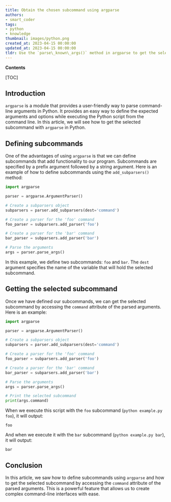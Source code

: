 ```yaml
---
title: Obtain the chosen subcommand using argparse
authors:
- smart_coder
tags:
- python
- knowledge
thumbnail: images/python.png
created_at: 2023-04-15 00:00:00
updated_at: 2023-04-15 00:00:00
tldr: Use the `parse\_known\_args()` method in argparse to get the selected subcommand.
---
```


**Contents**

[TOC]

## Introduction
`argparse` is a module that provides a user-friendly way to parse command-line arguments in Python. It provides an easy way to define the expected arguments and options while executing the Python script from the command line. In this article, we will see how to get the selected subcommand with `argparse` in Python.

## Defining subcommands
One of the advantages of using `argparse` is that we can define subcommands that add functionality to our program. Subcommands are specified by a prefix argument followed by a string argument. Here is an example of how to define subcommands using the `add_subparsers()` method:

```python
import argparse

parser = argparse.ArgumentParser()

# Create a subparsers object
subparsers = parser.add_subparsers(dest='command')

# Create a parser for the 'foo' command
foo_parser = subparsers.add_parser('foo')

# Create a parser for the 'bar' command
bar_parser = subparsers.add_parser('bar')

# Parse the arguments
args = parser.parse_args()
```

In this example, we define two subcommands: `foo` and `bar`. The `dest` argument specifies the name of the variable that will hold the selected subcommand.

## Getting the selected subcommand
Once we have defined our subcommands, we can get the selected subcommand by accessing the `command` attribute of the parsed arguments. Here is an example:

```python
import argparse

parser = argparse.ArgumentParser()

# Create a subparsers object
subparsers = parser.add_subparsers(dest='command')

# Create a parser for the 'foo' command
foo_parser = subparsers.add_parser('foo')

# Create a parser for the 'bar' command
bar_parser = subparsers.add_parser('bar')

# Parse the arguments
args = parser.parse_args()

# Print the selected subcommand
print(args.command)
```

When we execute this script with the `foo` subcommand (`python example.py foo`), it will output:

```
foo
```

And when we execute it with the `bar` subcommand (`python example.py bar`), it will output:

```
bar
```

## Conclusion
In this article, we saw how to define subcommands using `argparse` and how to get the selected subcommand by accessing the `command` attribute of the parsed arguments. This is a powerful feature that allows us to create complex command-line interfaces with ease.
